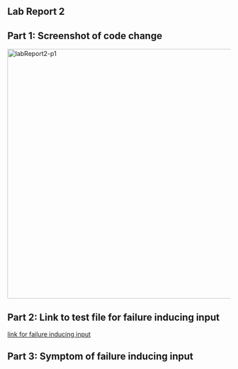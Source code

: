 ## Lab Report 2

## Part 1: Screenshot of code change
<img width="564" alt="labReport2-p1" src="https://user-images.githubusercontent.com/65454241/164838560-280e89ca-1197-430c-a60e-1113ffef58ec.png">


## Part 2: Link to test file for failure inducing input

[link for failure inducing input](breakin-test-lab2.md)


## Part 3: Symptom of failure inducing input

